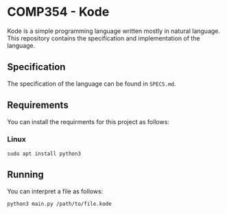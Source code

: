 # COMP354 - Kode

Kode is a simple programming language written mostly in natural language. This repository contains the specification and implementation of the language.

## Specification

The specification of the language can be found in `SPECS.md`.

## Requirements

You can install the requirments for this project as follows:

### Linux

```
sudo apt install python3
```

## Running

You can interpret a file as follows:

```
python3 main.py /path/to/file.kode
```
